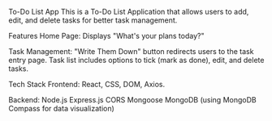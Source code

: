 To-Do List App
This is a To-Do List Application that allows users to add, edit, and delete tasks for better task management.

Features
Home Page: Displays "What's your plans today?"

Task Management:
"Write Them Down" button redirects users to the task entry page.
Task list includes options to tick (mark as done), edit, and delete tasks.

Tech Stack
Frontend:
React, CSS, DOM, Axios.

Backend:
Node.js
Express.js
CORS
Mongoose
MongoDB (using MongoDB Compass for data visualization)
